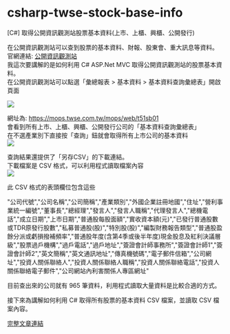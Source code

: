 # csharp-twse-stock-base-info
 [C#] 取得公開資訊觀測站股票基本資料(上市、上櫃、興櫃、公開發行)
 
在公開資訊觀測站可以查到股票的基本資料、財報、股東會、重大訊息等資料。
官網連結: [公開資訊觀測站](https://mops.twse.com.tw/mops/web/index)<br>
我這次要講解的是如何利用 C# ASP.Net MVC 取得公開資訊觀測站的股票基本資料。<br>
在公開資訊觀測站可以點選「彙總報表 > 基本資料 > 基本資料查詢彙總表」開啟頁面<br>

![](https://blog.hungwin.com.tw/wp-content/uploads/2021/05/csharp-twse-stock-base-info-1.jpg)

網址為: https://mops.twse.com.tw/mops/web/t51sb01<br>
會看到所有上市、上櫃、興櫃、公開發行公司的「基本資料查詢彙總表」<br>
在不選產業別下直接按「查詢」鈕就會取得所有上市公司的基本資料<br>
![](https://blog.hungwin.com.tw/wp-content/uploads/2021/05/csharp-twse-stock-base-info-2.jpg)

查詢結果還提供了「另存CSV」的下載連結。<br>
下載檔案是 CSV 格式，可以利用程式讀取檔案內容<br>
![](https://blog.hungwin.com.tw/wp-content/uploads/2021/05/csharp-twse-stock-base-info-3.jpg)

此 CSV 格式的表頭欄位包含這些<br>

"公司代號","公司名稱","公司簡稱","產業類別","外國企業註冊地國","住址","營利事業統一編號","董事長","總經理","發言人","發言人職稱","代理發言人","總機電話","成立日期","上市日期","普通股每股面額","實收資本額(元)","已發行普通股數或TDR原發行股數","私募普通股(股)","特別股(股)","編製財務報告類型","普通股盈餘分派或虧損撥補頻率","普通股年度(含第4季或後半年度)現金股息及紅利決議層級","股票過戶機構","過戶電話","過戶地址","簽證會計師事務所","簽證會計師1","簽證會計師2","英文簡稱","英文通訊地址","傳真機號碼","電子郵件信箱","公司網址","投資人關係聯絡人","投資人關係聯絡人職稱","投資人關係聯絡電話","投資人關係聯絡電子郵件","公司網站內利害關係人專區網址"

目前查出來的公司就有 965 筆資料，利用程式讀取大量資料是比較合適的方式。<br>

接下來為講解如何利用 C# 取得所有股票的基本資料 CSV 檔案，並讀取 CSV 檔案內容。<br>

[完整文章連結](https://blog.hungwin.com.tw/csharp-twse-stock-base-info/)
